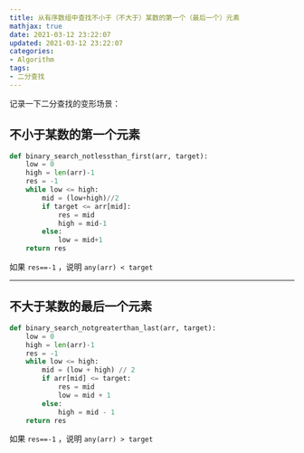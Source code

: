```yaml
---
title: 从有序数组中查找不小于（不大于）某数的第一个（最后一个）元素
mathjax: true
date: 2021-03-12 23:22:07
updated: 2021-03-12 23:22:07
categories:
- Algorithm
tags:
- 二分查找
---
```


记录一下二分查找的变形场景：

<!--more-->

## 不小于某数的第一个元素
```python
def binary_search_notlessthan_first(arr, target):
    low = 0
    high = len(arr)-1
    res = -1
    while low <= high:
        mid = (low+high)//2
        if target <= arr[mid]:
            res = mid
            high = mid-1
        else:
            low = mid+1
    return res
```
如果 `res==-1` ，说明 `any(arr) < target`
___
## 不大于某数的最后一个元素
```python
def binary_search_notgreaterthan_last(arr, target):
    low = 0
    high = len(arr)-1
    res = -1
    while low <= high:
        mid = (low + high) // 2
        if arr[mid] <= target:
            res = mid
            low = mid + 1
        else:
            high = mid - 1
    return res
```
如果 `res==-1` ，说明 `any(arr) > target`
